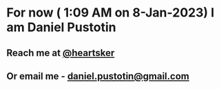 # For now ( 1:09 AM on  8-Jan-2023) I am Daniel Pustotin
## Reach me at [@heartsker](https://t.me/heartsker)
## Or email me - daniel.pustotin@gmail.com
